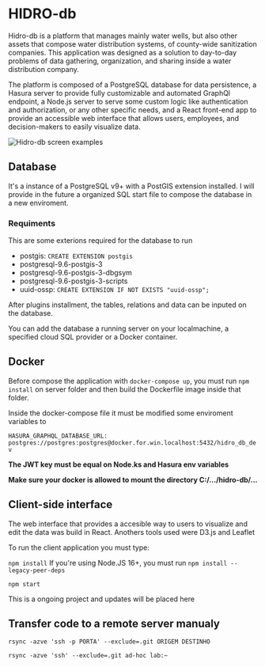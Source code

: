 # HIDRO-db

Hidro-db is a platform that manages mainly water wells, but also other assets that compose water distribution systems, of county-wide sanitization companies. This application was designed as a solution to day-to-day problems of data gathering, organization, and sharing inside a water distribution company.

The platform is composed of a PostgreSQL database for data persistence, a Hasura server to provide fully customizable and automated GraphQl endpoint, a Node.js server to serve some custom logic like authentication and authorization, or any other specific needs, and a React front-end app to provide an accessible web interface that allows users, employees, and decision-makers to easily visualize data.

![Hidro-db screen examples](/client/src/assets/images/hidro-db_exemplos-01.png)

## Database

It's a instance of a PostgreSQL v9+ with a PostGIS extension installed. I will provide in the future a organized SQL start file to compose the database in a new enviroment.

### Requiments

This are some exterions required for the database to run

- postgis: `CREATE EXTENSION postgis`
- postgresql-9.6-postgis-3
- postgresql-9.6-postgis-3-dbgsym
- postgresql-9.6-postgis-3-scripts
- uuid-ossp: `CREATE EXTENSION IF NOT EXISTS "uuid-ossp";`

After plugins installment, the tables, relations and data can be inputed on the database.

You can add the database a running server on your localmachine, a specified cloud SQL provider or a Docker container.

## Docker

Before compose the application with `docker-compose up`, you must run `npm install` on server folder and then build the Dockerfile image inside that folder.

Inside the docker-compose file it must be modified some enviroment variables to

`HASURA_GRAPHQL_DATABASE_URL: postgres://postgres:postgres@docker.for.win.localhost:5432/hidro_db_dev`

**The JWT key must be equal on Node.ks and Hasura env variables**

**Make sure your docker is allowed to mount the directory C:/.../hidro-db/...**

## Client-side interface

The web interface that provides a accesible way to users to visualize and edit the data was build in React. Anothers tools used were D3.js and Leaflet

To run the client application you must type:

`npm install`
If you're using Node.JS 16+, you must run `npm install --legacy-peer-deps`

`npm start`

This is a ongoing project and updates will be placed here


## Transfer code to a remote server manualy 

    rsync -azve 'ssh -p PORTA' --exclude=.git ORIGEM DESTINHO

	rsync -azve 'ssh' --exclude=.git ad-hoc lab:~
